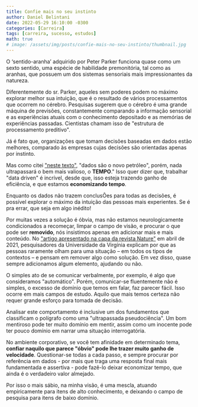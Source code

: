 ```yaml
---
title: Confie mais no seu instinto
author: Daniel Belintani
date: 2022-05-29 16:10:00 -0300
categories: [Carreira]
tags: [carreira, sucesso, estudos]
math: true
# image: /assets/img/posts/confie-mais-no-seu-instinto/thumbnail.jpg
---
```


O ‘sentido-aranha’ adquirido por Peter Parker funciona quase como um sexto sentido, uma espécie de habilidade premonitória, tal como as aranhas, que possuem um dos sistemas sensoriais mais impressionantes da natureza.

Diferentemente do sr. Parker, aqueles sem poderes podem no máximo explorar melhor sua intuição, que é o resultado de vários processamentos que ocorrem no cérebro. Pesquisas sugerem que o cérebro é uma grande máquina de previsões, constantemente comparando a informação sensorial e as experiências atuais com o conhecimento depositado e as memórias de experiências passadas. Cientistas chamam isso de "estrutura de processamento preditivo". 

Já é fato que, organizações que tomam decisões baseadas em dados estão melhores, comparado às empresas cujas decisões são orientadas apenas por instinto. 

Mas como citei ["neste texto"](https://belintani.com/posts/o-caminho-do-sucesso/), "dados são o novo petróleo", porém, nada ultrapassará o bem mais valioso, o **TEMPO**." Isso quer dizer que, trabalhar "data driven" é incrível, desde que, isso esteja trazendo ganho de eficiência, e que estamos **economizando tempo**.


Enquanto os dados não trazem conclusÕes para todas as decisões, é possível explorar o máximo da intuição das pessoas mais experientes. Se é pra errar, que seja em algo inédito!

Por muitas vezes a solução é óbvia, mas não estamos neurologicamente condicionados a recomeçar, limpar o campo de visão, e procurar o que pode ser **removido**, nós insistimos apenas em adicionar mais e mais conteúdo. No ["artigo apresentado na capa da revista Nature"](https://www.nature.com/articles/s41586-021-03380-y) em abril de 2021, pesquisadores da Universidade da Virgínia explicam por que as pessoas raramente olham para uma situação – em todos os tipos de contextos – e pensam em remover algo como solução. Em vez disso, quase sempre adicionamos algum elemento, ajudando ou não. 

O simples ato de se comunicar verbalmente, por exemplo, é algo que consideramos "automático". Porém, comunicar-se fluentemente não é simples, o excesso de domínio que temos em falar, faz parecer fácil. Isso ocorre em mais campos de estudo. Aquilo que mais temos certeza não requer grande esforço para tomada de decisão. 
 
Analisar este comportamento é inclusive um dos fundamentos que classificam o polígrafo como uma "ultrapassada pseudociência". Um bom mentiroso pode ter muito domínio em mentir, assim como um inocente pode ter pouco domínio em narrar uma situação interrogatória.
 
No ambiente corporativo, se você tem afinidade em determinado tema, **confiar naquilo que parece "óbvio" pode lhe trazer muito ganho de velocidade**. Questionar-se todas a cada passo, e sempre procurar por referência em dados - por mais que traga uma resposta final mais fundamentada e assertiva - pode fazê-lo deixar economizar tempo, que ainda é o verdadeiro valor almejado. 

Por isso o mais sábio, na minha visão, é uma mescla, atuando empiricamente para itens de alto conhecimento, e deixando o campo de pesquisa para itens de baixo domínio.
